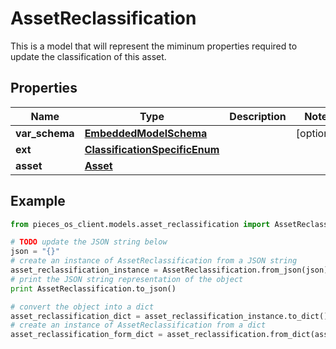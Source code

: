 # AssetReclassification

This is a model that will represent the miminum properties required to update the classification of this asset.

## Properties

Name | Type | Description | Notes
------------ | ------------- | ------------- | -------------
**var_schema** | [**EmbeddedModelSchema**](EmbeddedModelSchema) |  | [optional] 
**ext** | [**ClassificationSpecificEnum**](ClassificationSpecificEnum) |  | 
**asset** | [**Asset**](Asset) |  | 

## Example

```python
from pieces_os_client.models.asset_reclassification import AssetReclassification

# TODO update the JSON string below
json = "{}"
# create an instance of AssetReclassification from a JSON string
asset_reclassification_instance = AssetReclassification.from_json(json)
# print the JSON string representation of the object
print AssetReclassification.to_json()

# convert the object into a dict
asset_reclassification_dict = asset_reclassification_instance.to_dict()
# create an instance of AssetReclassification from a dict
asset_reclassification_form_dict = asset_reclassification.from_dict(asset_reclassification_dict)
```



